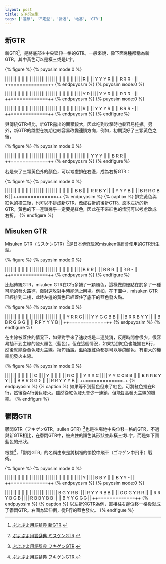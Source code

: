 ```yaml
---
layout: post
title: GTR衍生型
tags: ['連鎖', '不定型', '折返', '地基', 'GTR']
---
```


## 新GTR

新GTR[^1]，是將底部往中央延伸一格的GTR。一般來說，像下面幾種都稱為新GTR，其中黃色可以是橫三或是L字。

{% figure %}
{% puyosim mode:0 %}
                 
||             ||
||             ||
||             ||
||             ||
||             ||
||             ||
||             ||
||             ||
||             ||
||     R       ||
|| Y Y Y R     ||
|| R R R -     ||
++=============++
{% endpuyosim %}
{% puyosim mode:0 %}
                 
||             ||
||             ||
||             ||
||             ||
||             ||
||             ||
||             ||
||             ||
||             ||
||  Y R        ||
||  Y Y R      ||
|| R R R -     ||
++=============++
{% endpuyosim %}
{% puyosim mode:0 %}
                 
||             ||
||             ||
||             ||
||             ||
||             ||
||             ||
||             ||
||             ||
||             ||
||     R       ||
|| Y Y Y R     ||
|| B R R -     ||
++=============++
{% endpuyosim %}
{% endfigure %}

與傳統GTR相比，新GTR露出的面積較大，因此吃到攻擊時也較容易挖掘。另外，新GTR的雛型在初期也較容易改變連鎖方向，例如，初期湊好了三顆黃色之後，

{% figure %}
{% puyosim mode:0 %}
                 
||             ||
||             ||
||             ||
||             ||
||             ||
||             ||
||             ||
||             ||
||             ||
||             ||
|| Y Y Y       ||
|| B R R       ||
++=============++
{% endpuyosim %}
{% endfigure %}

若是來了三顆黃色外的顏色，可以考慮排在右邊，成為右折GTR：

{% figure %}
{% puyosim mode:0 %}
                 
||             ||
||             ||
||             ||
||             ||
||             ||
||             ||
||             ||
||             ||
|| B B         ||
|| R R B Y     ||
|| Y Y Y B     ||
|| B R R G B B ||
++=============++
{% endpuyosim %}
{% caption %}
排完黃色與紅色的橫三後，也可以不排成新GTR，改成右折的後折GTR。原本左折的新GTR，黃色的下一連鎖幾乎一定要是紅色，因此在不來紅色的情況可以考慮改成右折。
{% endfigure %}

## Misuken GTR

Misuken GTR（ミスケンGTR）[^2]是日本傳奇玩家misuken偶爾會使用的GTR衍生型。

{% figure %}
{% puyosim mode:0 %}
                 
||             ||
||             ||
||             ||
||             ||
||             ||
||             ||
||             ||
||             ||
||             ||
|| B R R       ||
|| B B R       ||
|| R R -       ||
++=============++
{% endpuyosim %}
{% endfigure %}

比起傳統GTR，misuken GTR在C行多補了一顆顏色，這樣做的優點在於多了一種可能的發火路徑，面對速攻對手時能派上用場。例如，在下圖中，misuken GTR已經排到二樓，此時左邊的黃色已經蓋住了底下的藍色發火點。

{% figure %}
{% puyosim mode:0 %}
                 
||             ||
||             ||
||             ||
||             ||
||             ||
||             ||
||             ||
||   Y R R G   ||
|| Y Y G G B B ||
|| B R R B Y Y ||
|| B B R G G G ||
|| R R Y Y Y B ||
++=============++
{% endpuyosim %}
{% endfigure %}

在主線被蓋住的情況下，如果對手來了速攻或是二連雙消，反應時間會很少，很容易抽不到主線的發火顏色（藍色）。但在這個情況，如果抽到紅色也能擺在B行，然後就能從黃色發火主線。換句話說，藍色跟紅色都是可以等的顏色，有更大的機率能發火主線。

{% figure %}
{% puyosim mode:0 %}
                 
||             ||
||             ||
||             ||
|| G           ||
|| Y           ||
||             ||
||   R G       ||
||   Y R R G   ||
|| Y Y G G B B ||
|| B R R B Y Y ||
|| B B R G G G ||
|| R R Y Y Y B ||
++=============++
{% endpuyosim %}
{% caption %}
如果等不到藍色但來了紅色，可將紅色擺在B行，然後從A行黃色發火。雖然從紅色發火會少一連鎖，但能提高發火主線的機率。
{% endfigure %}

## 鬱悶GTR

鬱悶GTR（フキゲンGTR，sullen GTR）[^3]也是往場地中央位移一格的GTR，不過與新GTR相比，在鬱悶GTR中，被夾住的顏色其形狀並非橫三或L字，而是如下圖藍色的形狀。

根據[^3]，「鬱悶GTR」的名稱由來是將棋裡的愉悅中飛車（ゴキゲン中飛車）戰術。

{% figure %}
{% puyosim mode:0 %}
                 
||             ||
||             ||
||             ||
||             ||
||             ||
||             ||
||             ||
||             ||
||             ||
||     Y       ||
||   B B Y     ||
|| B Y Y -     ||
++=============++
{% endpuyosim %}
{% puyosim mode:0 %}
                 
||             ||
||             ||
||             ||
||             ||
||             ||
||             ||
|| B G   Y R B ||
|| R Y Y R B B ||
|| G G G Y R R ||
|| R R Y B G B ||
|| R B B Y B B ||
|| B Y Y G G G ||
++=============++
{% endpuyosim %}
{% caption %}
以左折的GTR為例，直接往右邊位移一格後就成了鬱悶GTR。右圖為延伸例，從F行的藍色發火。
{% endfigure %}

[^1]: [ぷよぷよ用語辞典 新GTR](https://www26.atwiki.jp/puyowords/pages/46.html).
[^2]: [ぷよぷよ用語辞典 ミスケンGTR](https://www26.atwiki.jp/puyowords/pages/77.html).
[^3]: [ぷよぷよ用語辞典 フキゲンGTR](https://www26.atwiki.jp/puyowords/pages/126.html).
